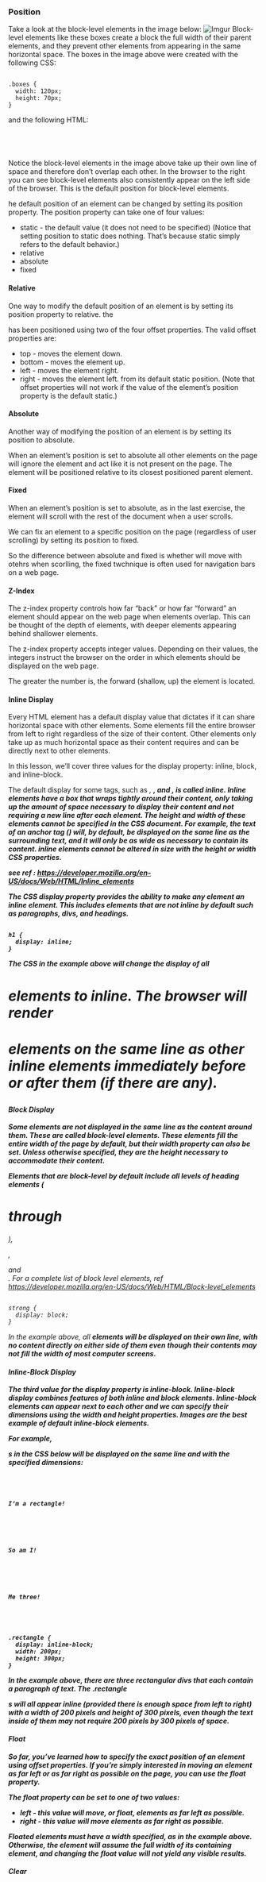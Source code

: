 ### Position
Take a look at the block-level elements in the image below:
![Imgur](https://i.imgur.com/pX0tJwB.png)
Block-level elements like these boxes create a block the full width of their parent elements, and they prevent other elements from appearing in the same horizontal space. The boxes in the image above were created with the following CSS:
<pre><code>
.boxes {
  width: 120px;
  height: 70px;
}
</code></pre>
and the following HTML:
<pre><code>
<div class="boxes"></div>
<div class="boxes"></div>
</code></pre>
Notice the block-level elements in the image above take up their own line of space and therefore don’t overlap each other. In the browser to the right you can see block-level elements also consistently appear on the left side of the browser. This is the default position for block-level elements.

he default position of an element can be changed by setting its position property. The position property can take one of four values:

- static - the default value (it does not need to be specified) (Notice that setting position to static does nothing. That’s because static simply refers to the default behavior.)
- relative
- absolute
- fixed

#### Relative
One way to modify the default position of an element is by setting its position property to relative.
the <div> has been positioned using two of the four offset properties. The valid offset properties are:

- top - moves the element down.
- bottom - moves the element up.
- left - moves the element right.
- right - moves the element left.
from its default static position.
(Note that offset properties will not work if the value of the element’s position property is the default static.)

#### Absolute
Another way of modifying the position of an element is by setting its position to absolute.

When an element’s position is set to absolute all other elements on the page will ignore the element and act like it is not present on the page. The element will be positioned relative to its closest positioned parent element.

#### Fixed
When an element’s position is set to absolute, as in the last exercise, the element will scroll with the rest of the document when a user scrolls.

We can fix an element to a specific position on the page (regardless of user scrolling) by setting its position to fixed.

So the difference between absolute and fixed is whether will move with otehrs when scorlling, the fixed twchnique is often used for navigation bars on a web page.

#### Z-Index
The z-index property controls how far “back” or how far “forward” an element should appear on the web page when elements overlap. This can be thought of the depth of elements, with deeper elements appearing behind shallower elements.

The z-index property accepts integer values. Depending on their values, the integers instruct the browser on the order in which elements should be displayed on the web page.

The greater the number is, the forward (shallow, up) the element is located.

#### Inline Display
Every HTML element has a default display value that dictates if it can share horizontal space with other elements. Some elements fill the entire browser from left to right regardless of the size of their content. Other elements only take up as much horizontal space as their content requires and can be directly next to other elements.

In this lesson, we’ll cover three values for the display property: inline, block, and inline-block.

The default display for some tags, such as <em>, <strong>, and <a>, is called inline. Inline elements have a box that wraps tightly around their content, only taking up the amount of space necessary to display their content and not requiring a new line after each element. The height and width of these elements cannot be specified in the CSS document. For example, the text of an anchor tag (<a>) will, by default, be displayed on the same line as the surrounding text, and it will only be as wide as necessary to contain its content. inline elements cannot be altered in size with the height or width CSS properties.

see ref : https://developer.mozilla.org/en-US/docs/Web/HTML/Inline_elements

The CSS display property provides the ability to make any element an inline element. This includes elements that are not inline by default such as paragraphs, divs, and headings.
<pre><code>
h1 {
  display: inline;
}
</code></pre>

The CSS in the example above will change the display of all <h1> elements to inline. The browser will render <h1> elements on the same line as other inline elements immediately before or after them (if there are any).

#### Block Display
Some elements are not displayed in the same line as the content around them. These are called block-level elements. These elements fill the entire width of the page by default, but their width property can also be set. Unless otherwise specified, they are the height necessary to accommodate their content.

Elements that are block-level by default include all levels of heading elements (<h1> through <h6>), <p>, <div> and <footer>. For a complete list of block level elements, ref https://developer.mozilla.org/en-US/docs/Web/HTML/Block-level_elements
<pre><code>
strong {
  display: block;
}
</code></pre>
In the example above, all <strong> elements will be displayed on their own line, with no content directly on either side of them even though their contents may not fill the width of most computer screens.

#### Inline-Block Display
The third value for the display property is inline-block. Inline-block display combines features of both inline and block elements. Inline-block elements can appear next to each other and we can specify their dimensions using the width and height properties. Images are the best example of default inline-block elements.

For example, <div>s in the CSS below will be displayed on the same line and with the specified dimensions:
<pre><code>
<div class="rectangle">
  <p>I’m a rectangle!</p>
</div>
<div class="rectangle">
  <p>So am I!</p>
</div>
<div class="rectangle">
  <p>Me three!</p>
</div>
</code></pre>

<pre><code>
.rectangle {
  display: inline-block;
  width: 200px;
  height: 300px;
}
</code></pre>

In the example above, there are three rectangular divs that each contain a paragraph of text. The .rectangle <div>s will all appear inline (provided there is enough space from left to right) with a width of 200 pixels and height of 300 pixels, even though the text inside of them may not require 200 pixels by 300 pixels of space.


#### Float
So far, you’ve learned how to specify the exact position of an element using offset properties. If you’re simply interested in moving an element as far left or as far right as possible on the page, you can use the float property.

The float property can be set to one of two values:

- left - this value will move, or float, elements as far left as possible.
- right - this value will move elements as far right as possible.

Floated elements must have a width specified, as in the example above. Otherwise, the element will assume the full width of its containing element, and changing the float value will not yield any visible results.

#### Clear
